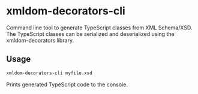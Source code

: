 # xmldom-decorators-cli

Command line tool to generate TypeScript classes from XML Schema/XSD. The TypeScript classes can be serialized and deserialized using the xmldom-decorators library.

## Usage

```bash
xmldom-decorators-cli myfile.xsd
```

Prints generated TypeScript code to the console.

